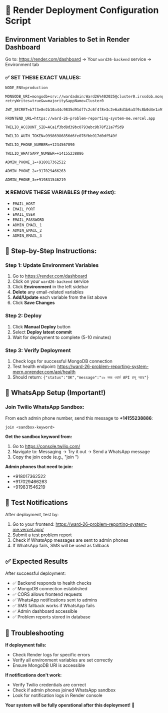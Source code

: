 # 🚀 Render Deployment Configuration Script

## Environment Variables to Set in Render Dashboard

Go to: https://render.com/dashboard → Your `ward26-backend` service → Environment tab

### ✅ SET THESE EXACT VALUES:

```env
NODE_ENV=production

MONGODB_URI=mongodb+srv://wardadmin:Ward26%402025@cluster0.irxsdob.mongodb.net/wardno26?retryWrites=true&w=majority&appName=Cluster0

JWT_SECRET=b7f3e8e2b10a44c9835d91df7c2c6f4f8e3c2e6a8d1b6a3f9c8b0d4e1a9f7e2b

FRONTEND_URL=https://ward-26-problem-reporting-system-me.vercel.app

TWILIO_ACCOUNT_SID=ACa1f3bd8d39bc0793ebc9b78f21a7f5d9

TWILIO_AUTH_TOKEN=99986986856d6fe076fbb917d0df549f

TWILIO_PHONE_NUMBER=+1234567890

TWILIO_WHATSAPP_NUMBER=+14155238886

ADMIN_PHONE_1=+918017362522

ADMIN_PHONE_2=+917029466263

ADMIN_PHONE_3=+919831546219
```

### ❌ REMOVE THESE VARIABLES (if they exist):
- `EMAIL_HOST`
- `EMAIL_PORT`
- `EMAIL_USER`
- `EMAIL_PASSWORD`
- `ADMIN_EMAIL_1`
- `ADMIN_EMAIL_2`
- `ADMIN_EMAIL_3`

## 🔧 Step-by-Step Instructions:

### Step 1: Update Environment Variables
1. Go to https://render.com/dashboard
2. Click on your `ward26-backend` service
3. Click **Environment** in the left sidebar
4. **Delete** any email-related variables
5. **Add/Update** each variable from the list above
6. Click **Save Changes**

### Step 2: Deploy
1. Click **Manual Deploy** button
2. Select **Deploy latest commit**
3. Wait for deployment to complete (5-10 minutes)

### Step 3: Verify Deployment
1. Check logs for successful MongoDB connection
2. Test health endpoint: https://ward-26-problem-reporting-system-mern.onrender.com/api/health
3. Should return: `{"status":"OK","message":"২৬ নম্বর ওয়ার্ড API চালু আছে"}`

## 📱 WhatsApp Setup (Important!)

### Join Twilio WhatsApp Sandbox:
From each admin phone number, send this message to **+14155238886**:
```
join <sandbox-keyword>
```

**Get the sandbox keyword from:**
1. Go to https://console.twilio.com/
2. Navigate to: Messaging → Try it out → Send a WhatsApp message
3. Copy the join code (e.g., "join <word>")

**Admin phones that need to join:**
- +918017362522
- +917029466263  
- +919831546219

## 🧪 Test Notifications

After deployment, test by:
1. Go to your frontend: https://ward-26-problem-reporting-system-me.vercel.app/
2. Submit a test problem report
3. Check if WhatsApp messages are sent to admin phones
4. If WhatsApp fails, SMS will be used as fallback

## ✅ Expected Results

After successful deployment:
- ✅ Backend responds to health checks
- ✅ MongoDB connection established
- ✅ CORS allows frontend requests
- ✅ WhatsApp notifications sent to admins
- ✅ SMS fallback works if WhatsApp fails
- ✅ Admin dashboard accessible
- ✅ Problem reports stored in database

## 🚨 Troubleshooting

**If deployment fails:**
- Check Render logs for specific errors
- Verify all environment variables are set correctly
- Ensure MongoDB URI is accessible

**If notifications don't work:**
- Verify Twilio credentials are correct
- Check if admin phones joined WhatsApp sandbox
- Look for notification logs in Render console

**Your system will be fully operational after this deployment!** 🎉
